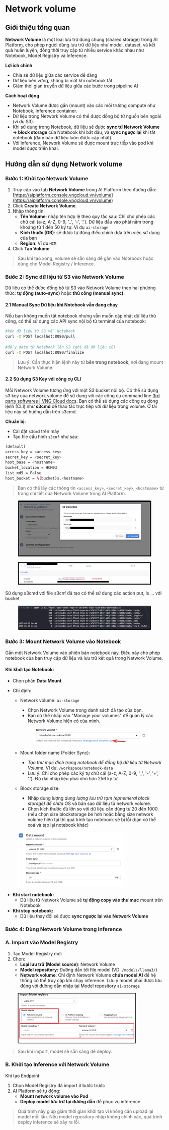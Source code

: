 # Network volume

## **Giới thiệu tổng quan**

**Network Volume** là một loại lưu trữ dùng chung (shared storage) trong AI Platform, cho phép người dùng lưu trữ dữ liệu như model, dataset, và kết quả huấn luyện, đồng thời truy cập từ nhiều service khác nhau như Notebook, Model Registry và Inference.

**Lợi ích chính**

* Chia sẻ dữ liệu giữa các service dễ dàng
* Dữ liệu bền vững, không bị mất khi notebook tắt
* Giảm thời gian truyền dữ liệu giữa các bước trong pipeline AI

**Cách hoạt động**

* Network Volume được gắn (mount) vào các môi trường compute như Notebook, Inference container.
* Dữ liệu trong Network Volume có thể được đồng bộ từ nguồn bên ngoài (ví dụ S3).
* Khi sử dụng trong Notebook, dữ liệu sẽ được **sync từ Network Volume → block storage** của Notebook khi bắt đầu, và **sync ngược lại** khi tắt notebook (đảm bảo dữ liệu luôn được cập nhật).
* Với Inference, Network Volume sẽ được mount trực tiếp vào pod khi model được triển khai.

## **Hướng dẫn sử dụng Network volume**

### Bước 1: Khởi tạo Network Volume

1. Truy cập vào tab **Network Volume** trong AI Platform theo đường dẫn: [https://aiplatform.console.vngcloud.vn/volume](https://aiplatform.console.vngcloud.vn/volume)
2. Click **Create Network Volume**.
3. Nhập thông tin:
   * **Tên Volume**:  nhập tên hợp lệ theo quy tắc sau: Chỉ cho phép các chữ cái (a-z, A-Z, 0-9, '\_', '-', '.'). Dữ liệu đầu vào phải nằm trong khoảng từ 1 đến 50 ký tự. Ví dụ `ai-storage`
   * **Kích thước (GB)**: sẽ được tự động điều chỉnh dựa trên việc sử dụng của bạn
   * **Region**: Ví dụ `HCM`
4. Click **Tạo Volume**

> Sau khi tạo xong, volume sẽ sẵn sàng để gắn vào Notebook hoặc dùng cho Model Registry / Inference.

### Bước 2: Sync dữ liệu từ S3 vào Network Volume

Dữ liệu có thể được đồng bộ từ S3 vào Network Volume theo hai phương thức: **tự động (auto-sync)** hoặc **thủ công (manual sync)**.

#### 2.1 Manual Sync Dữ liệu khi Notebook vẫn đang chạy

Nếu bạn không muốn tắt notebook nhưng vẫn muốn cập nhật dữ liệu thủ công, có thể sử dụng các API sync nội bộ từ terminal của notebook:

```bash
#kéo dữ liệu từ S3 về Notebook
curl -X POST localhot:8080/pull

#đẩy data từ Notebook lên S3 (ghi đè dữ liệu cũ)
curl -X POST localhot:8080/finalize
```

> Lưu ý: Cần thực hiện lệnh này từ **bên trong notebook**, nơi đang mount Network Volume.

#### 2.2 Sử dụng S3 Key với công cụ CLI

Mỗi Network Volume tương ứng với một S3 bucket nội bộ. Có thể sử dụng s3 key của network volume để sử dụng với các công cụ command line [3rd party softwares | VNG Cloud docs](https://docs.vngcloud.vn/vng-cloud-document/vn/vstorage/object-storage/vstorage-hcm03/3rd-party-softwares). Bạn có thể sử dụng các công cụ dòng lệnh (CLI) như **s3cmd** để thao tác trực tiếp với dữ liệu trong volume. Ở tài liệu này sẽ hướng dẫn trên s3cmd.

**Chuẩn bị:**

* Cài đặt `s3cmd` trên máy
* Tạo file cấu hình `s3cnf` như sau:

```bash
[default]
access_key = <access_key>
secret_key = <secret_key>
host_base = <hostname>
bucket_location = HCM03
list_md5 = False
host_bucket = %(bucket)s.<hostname>
```

> Bạn có thể lấy các thông tin `<access_key>`, `<secret_key>`, `<hostname>` từ trang chi tiết của Network Volume trong AI Platform.

<figure><img src="../../.gitbook/assets/image (13).png" alt=""><figcaption></figcaption></figure>

<figure><img src="../../.gitbook/assets/image (2) (1) (1) (1) (1) (1) (1) (1).png" alt=""><figcaption></figcaption></figure>

Sử dụng s3cmd với file s3cnf đã tạo có thể sử dung các action put, ls ... với bucket

<figure><img src="../../.gitbook/assets/image (3) (1) (1) (1) (1) (1) (1).png" alt=""><figcaption></figcaption></figure>

### Bước 3: Mount Network Volume vào Notebook

Gắn một Network Volume vào phiên bản notebook này. Điều này cho phép notebook của bạn truy cập dữ liệu và lưu trữ kết quả trong Network Volume.

#### Khi khởi tạo Notebook:

* Chọn phần **Data Mount**
*   Chỉ định:

    *   Network volume: `ai-storage`

        * Chọn Network Volume trong danh sách đã tạo của bạn.
        * Bạn có thể nhấp vào "Manage your volumes" để quản lý các Network Volume hiện có của mình.

        <figure><img src="../../.gitbook/assets/image (5).png" alt=""><figcaption></figcaption></figure>



    * Mount folder name (Folder Sync):&#x20;
      * _Tạo thư mục đích trong notebook để đồng bộ dữ liệu từ Network Volume_. Ví dụ: `/workspace/notebook-data`
      * Lưu ý: Chỉ cho phép các ký tự chữ cái (a-z, A-Z, 0-9, '\_', '-', '+', '.'). Độ dài nhập liệu phải nhỏ hơn 256 ký tự.
    * Block storage size:&#x20;
      * Nhập dung lượng _dung lượng lưu trữ tạm (ephemeral block storage) để chứa_ OS và bản sao dữ liệu từ network volume.&#x20;
      * Chọn kích thước đủ lớn so với dữ liệu cần dùng từ 20 đến 1000. (nếu chọn size blockstorage bé hơn hoặc bằng size network volume hiện tại thì quá trình tạo notebook sẽ bị lỗi (bạn có thể xoá và tạo lại notebook khác)

<figure><img src="../../.gitbook/assets/image (1079).png" alt="" width="337"><figcaption></figcaption></figure>

* **Khi start notebook:**
  * Dữ liệu từ Network Volume sẽ **tự động copy vào thư mục** mount trên Notebook
* **Khi stop notebook:**
  * Dữ liệu thay đổi sẽ được **sync ngược lại vào Network Volume**

### Bước 4: Dùng Network Volume trong Inference

### **A. Import vào Model Registry**

1. Tạo Model Registry mới
2. Chọn:
   * **Loại lưu trữ (Model source)**: Network Volume
   * **Model repository:** Đường dẫn tới file model (VD: `/models/llama3/`)
   * **Network volume**: Chỉ định Network Volume **chứa model AI** để hệ thống có thể truy cập khi chạy inference. Lưu ý model phải được lưu đúng với đường dẫn nhập tại Model repository `ai-storage`&#x20;

<figure><img src="../../.gitbook/assets/image (1080).png" alt="" width="375"><figcaption></figcaption></figure>

> Sau khi import, model sẽ sẵn sàng để deploy.

### **B. Khởi tạo Inference với Network Volume**

Khi tạo Endpoint:

1. Chọn Model Registry đã import ở bước trước
2. AI Platform sẽ tự động:
   * **Mount network volume vào Pod**
   * **Deploy model lưu trữ tại đường dẫn** để phục vụ inference

> Quá trình này giúp giảm thời gian khởi tạo vì không cần upload lại model mỗi lần. Nếu model repository nhập không chính xác, quá trình deploy inference sẽ xảy ra lỗi.
